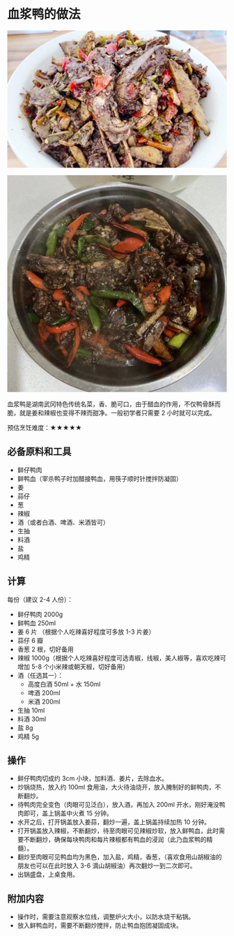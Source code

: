 # 血浆鸭的做法

![血浆鸭(特辣)](./血浆鸭(特辣).jpg)

![血浆鸭(微辣)](./血浆鸭(微辣).jpg)

血浆鸭是湖南武冈特色传统名菜，香、脆可口，由于醋血的作用，不仅鸭骨酥而脆，就是姜和辣椒也变得不辣而甜净。一般初学者只需要 2 小时就可以完成。

预估烹饪难度：★★★★★

## 必备原料和工具

- 鲜仔鸭肉
- 鲜鸭血（宰杀鸭子时加醋接鸭血，用筷子顺时针搅拌防凝固）
- 姜
- 蒜仔
- 葱
- 辣椒
- 酒（或者白酒、啤酒、米酒皆可）
- 生抽
- 料酒
- 盐
- 鸡精

## 计算

每份（建议 2-4 人份）：

- 鲜仔鸭肉 2000g
- 鲜鸭血 250ml
- 姜 6 片 （根据个人吃辣喜好程度可多放 1-3 片姜）
- 蒜仔 6 瓣
- 香葱 2 根，切好备用
- 辣椒 1000g（根据个人吃辣喜好程度可选青椒，线椒，美人椒等，喜欢吃辣可增加 5-8 个小米辣或朝天椒，切好备用）
- 酒（任选其一）：
  - 高度白酒 50ml + 水 150ml
  - 啤酒 200ml
  - 米酒 200ml
- 生抽 10ml
- 料酒 30ml
- 盐 8g
- 鸡精 5g

## 操作

- 鲜仔鸭肉切成约 3cm 小块，加料酒、姜片，去除血水。
- 炒锅烧热，放入约 100ml 食用油，大火待油烧开，放入腌制好的鲜鸭肉，不断翻炒。
- 待鸭肉完全变色（肉眼可见泛白），放入酒，再加入 200ml 开水，刚好淹没鸭肉即可，盖上锅盖中火煮 15 分钟。
- 水开之后，打开锅盖放入姜蒜，翻炒一遍，盖上锅盖持续加热 10 分钟。
- 打开锅盖放入辣椒，不断翻炒，待至肉眼可见辣椒炒软，放入鲜鸭血，此时需要不断翻炒，确保每块鸭肉和每片辣椒都有鸭血的浸润（此乃血浆鸭的精髓）。
- 翻炒至肉眼可见鸭血均为黑色，加入盐，鸡精，香葱，（喜欢食用山胡椒油的朋友也可以在此时放入 3-6 滴山胡椒油）再次翻炒一到二次即可。
- 出锅盛盘，上桌食用。

## 附加内容

- 操作时，需要注意观察水位线，调整炉火大小，以防水烧干粘锅。
- 放入鲜鸭血时，需要不断翻炒搅拌，防止鸭血抱团凝固成块。


